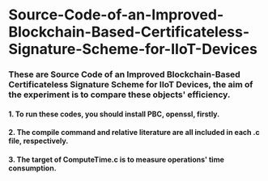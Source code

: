 # Source-Code-of-an-Improved-Blockchain-Based-Certificateless-Signature-Scheme-for-IIoT-Devices
### These are Source Code of an Improved Blockchain-Based Certificateless Signature Scheme for IIoT Devices, the aim of the experiment is to compare these objects' efficiency.
#### 1. To run these codes, you should install PBC, openssl, firstly.
#### 2. The compile command and relative literature are all included in each .c file, respectively.
#### 3. The target of ComputeTime.c is to measure operations' time consumption.
